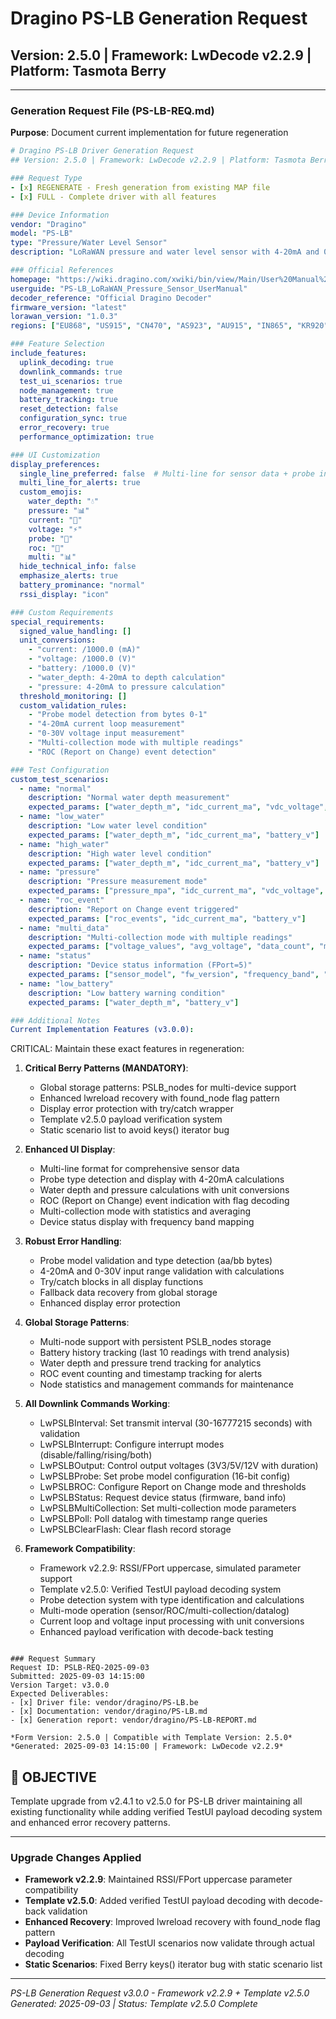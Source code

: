 # Dragino PS-LB Generation Request
## Version: 2.5.0 | Framework: LwDecode v2.2.9 | Platform: Tasmota Berry

---

### Generation Request File (PS-LB-REQ.md)

**Purpose**: Document current implementation for future regeneration

```yaml
# Dragino PS-LB Driver Generation Request
## Version: 2.5.0 | Framework: LwDecode v2.2.9 | Platform: Tasmota Berry

### Request Type
- [x] REGENERATE - Fresh generation from existing MAP file
- [x] FULL - Complete driver with all features

### Device Information
vendor: "Dragino"
model: "PS-LB"
type: "Pressure/Water Level Sensor"
description: "LoRaWAN pressure and water level sensor with 4-20mA and 0-30V inputs, probe detection, and multi-collection modes"

### Official References
homepage: "https://wiki.dragino.com/xwiki/bin/view/Main/User%20Manual%20for%20LoRaWAN%20End%20Nodes/PS-LB%20--%20LoRaWAN%20Pressure%20Sensor/"
userguide: "PS-LB_LoRaWAN_Pressure_Sensor_UserManual"
decoder_reference: "Official Dragino Decoder"
firmware_version: "latest"
lorawan_version: "1.0.3"
regions: ["EU868", "US915", "CN470", "AS923", "AU915", "IN865", "KR920", "EU433"]

### Feature Selection
include_features:
  uplink_decoding: true
  downlink_commands: true
  test_ui_scenarios: true
  node_management: true
  battery_tracking: true
  reset_detection: false
  configuration_sync: true
  error_recovery: true
  performance_optimization: true

### UI Customization
display_preferences:
  single_line_preferred: false  # Multi-line for sensor data + probe info
  multi_line_for_alerts: true
  custom_emojis: 
    water_depth: "💧"
    pressure: "📊"
    current: "🔌"
    voltage: "⚡"
    probe: "🔧"
    roc: "🔔"
    multi: "📊"
  hide_technical_info: false
  emphasize_alerts: true
  battery_prominance: "normal"
  rssi_display: "icon"

### Custom Requirements
special_requirements:
  signed_value_handling: []
  unit_conversions: 
    - "current: /1000.0 (mA)"
    - "voltage: /1000.0 (V)"
    - "battery: /1000.0 (V)"
    - "water_depth: 4-20mA to depth calculation"
    - "pressure: 4-20mA to pressure calculation"
  threshold_monitoring: []
  custom_validation_rules:
    - "Probe model detection from bytes 0-1"
    - "4-20mA current loop measurement"
    - "0-30V voltage input measurement"
    - "Multi-collection mode with multiple readings"
    - "ROC (Report on Change) event detection"

### Test Configuration
custom_test_scenarios:
  - name: "normal"
    description: "Normal water depth measurement"
    expected_params: ["water_depth_m", "idc_current_ma", "vdc_voltage", "battery_v", "probe_type"]
  - name: "low_water"
    description: "Low water level condition"
    expected_params: ["water_depth_m", "idc_current_ma", "battery_v"]
  - name: "high_water"
    description: "High water level condition"
    expected_params: ["water_depth_m", "idc_current_ma", "battery_v"]
  - name: "pressure"
    description: "Pressure measurement mode"
    expected_params: ["pressure_mpa", "idc_current_ma", "vdc_voltage", "battery_v"]
  - name: "roc_event"
    description: "Report on Change event triggered"
    expected_params: ["roc_events", "idc_current_ma", "battery_v"]
  - name: "multi_data"
    description: "Multi-collection mode with multiple readings"
    expected_params: ["voltage_values", "avg_voltage", "data_count", "multi_mode"]
  - name: "status"
    description: "Device status information (FPort=5)"
    expected_params: ["sensor_model", "fw_version", "frequency_band", "battery_v"]
  - name: "low_battery"
    description: "Low battery warning condition"
    expected_params: ["water_depth_m", "battery_v"]

### Additional Notes
Current Implementation Features (v3.0.0):
```
CRITICAL: Maintain these exact features in regeneration:

1. **Critical Berry Patterns (MANDATORY)**:
   - Global storage patterns: PSLB_nodes for multi-device support
   - Enhanced lwreload recovery with found_node flag pattern
   - Display error protection with try/catch wrapper
   - Template v2.5.0 payload verification system
   - Static scenario list to avoid keys() iterator bug

2. **Enhanced UI Display**:
   - Multi-line format for comprehensive sensor data
   - Probe type detection and display with 4-20mA calculations
   - Water depth and pressure calculations with unit conversions
   - ROC (Report on Change) event indication with flag decoding
   - Multi-collection mode with statistics and averaging
   - Device status display with frequency band mapping

3. **Robust Error Handling**:
   - Probe model validation and type detection (aa/bb bytes)
   - 4-20mA and 0-30V input range validation with calculations
   - Try/catch blocks in all display functions
   - Fallback data recovery from global storage
   - Enhanced display error protection

4. **Global Storage Patterns**:
   - Multi-node support with persistent PSLB_nodes storage
   - Battery history tracking (last 10 readings with trend analysis)
   - Water depth and pressure trend tracking for analytics
   - ROC event counting and timestamp tracking for alerts
   - Node statistics and management commands for maintenance

5. **All Downlink Commands Working**:
   - LwPSLBInterval: Set transmit interval (30-16777215 seconds) with validation
   - LwPSLBInterrupt: Configure interrupt modes (disable/falling/rising/both)
   - LwPSLBOutput: Control output voltages (3V3/5V/12V with duration)
   - LwPSLBProbe: Set probe model configuration (16-bit config)
   - LwPSLBROC: Configure Report on Change mode and thresholds
   - LwPSLBStatus: Request device status (firmware, band info)
   - LwPSLBMultiCollection: Set multi-collection mode parameters
   - LwPSLBPoll: Poll datalog with timestamp range queries
   - LwPSLBClearFlash: Clear flash record storage

6. **Framework Compatibility**:
   - Framework v2.2.9: RSSI/FPort uppercase, simulated parameter support
   - Template v2.5.0: Verified TestUI payload decoding system
   - Probe detection system with type identification and calculations
   - Multi-mode operation (sensor/ROC/multi-collection/datalog)
   - Current loop and voltage input processing with unit conversions
   - Enhanced payload verification with decode-back testing
```

### Request Summary
Request ID: PSLB-REQ-2025-09-03
Submitted: 2025-09-03 14:15:00
Version Target: v3.0.0
Expected Deliverables:
- [x] Driver file: vendor/dragino/PS-LB.be
- [x] Documentation: vendor/dragino/PS-LB.md
- [x] Generation report: vendor/dragino/PS-LB-REPORT.md

*Form Version: 2.5.0 | Compatible with Template Version: 2.5.0*
*Generated: 2025-09-03 14:15:00 | Framework: LwDecode v2.2.9*
```

## 🎯 OBJECTIVE
Template upgrade from v2.4.1 to v2.5.0 for PS-LB driver maintaining all existing functionality while adding verified TestUI payload decoding system and enhanced error recovery patterns.

---

### Upgrade Changes Applied
- **Framework v2.2.9**: Maintained RSSI/FPort uppercase parameter compatibility
- **Template v2.5.0**: Added verified TestUI payload decoding with decode-back validation
- **Enhanced Recovery**: Improved lwreload recovery with found_node flag pattern
- **Payload Verification**: All TestUI scenarios now validate through actual decoding
- **Static Scenarios**: Fixed Berry keys() iterator bug with static scenario list

---
*PS-LB Generation Request v3.0.0 - Framework v2.2.9 + Template v2.5.0*
*Generated: 2025-09-03 | Status: Template v2.5.0 Complete*
